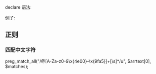 declare 语法:

例子:

## 正则

### 匹配中文字符

preg_match_all("/@[A-Za-z0-9\x{4e00}-\x{9fa5}]+[\s]*/u", $arrtext[0], $matches); 